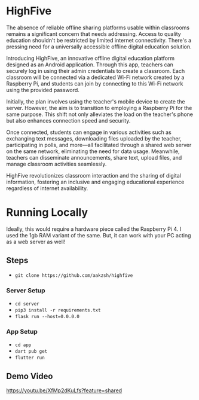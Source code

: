 # HighFive
The absence of reliable offline sharing platforms usable within classrooms remains a significant concern that needs addressing. Access to quality education shouldn't be restricted by limited internet connectivity. There's a pressing need for a universally accessible offline digital education solution.

Introducing HighFive, an innovative offline digital education platform designed as an Android application. Through this app, teachers can securely log in using their admin credentials to create a classroom. Each classroom will be connected via a dedicated Wi-Fi network created by a Raspberry Pi, and students can join by connecting to this Wi-Fi network using the provided password.

Initially, the plan involves using the teacher's mobile device to create the server. However, the aim is to transition to employing a Raspberry Pi for the same purpose. This shift not only alleviates the load on the teacher's phone but also enhances connection speed and security.

Once connected, students can engage in various activities such as exchanging text messages, downloading files uploaded by the teacher, participating in polls, and more—all facilitated through a shared web server on the same network, eliminating the need for data usage. Meanwhile, teachers can disseminate announcements, share text, upload files, and manage classroom activities seamlessly.

HighFive revolutionizes classroom interaction and the sharing of digital information, fostering an inclusive and engaging educational experience regardless of internet availability.

# Running Locally
Ideally, this would require a hardware piece called the Raspberry Pi 4. I used the 1gb RAM variant of the same. But, it can work with your PC acting as a web server as well!

## Steps
- ```git clone https://github.com/aakzsh/highfive```

### Server Setup
- ``cd server``
- ``pip3 install -r requirements.txt``
- ``flask run --host=0.0.0.0``

### App Setup
- ``cd app``
- ``dart pub get``
- ``flutter run``

## Demo Video
https://youtu.be/XfMp2dKuLfs?feature=shared